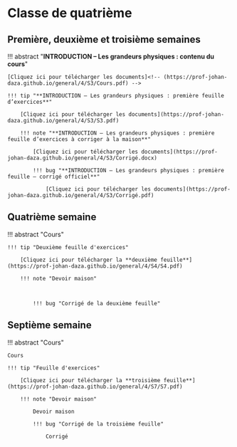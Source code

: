 # Classe de quatrième

## Première, deuxième et troisième semaines

!!! abstract "**INTRODUCTION – Les grandeurs physiques : contenu du cours**"

    [Cliquez ici pour télécharger les documents]<!-- (https://prof-johan-daza.github.io/general/4/S3/Cours.pdf) --> 
    
    !!! tip "**INTRODUCTION – Les grandeurs physiques : première feuille d’exercices**"

        [Cliquez ici pour télécharger les documents](https://prof-johan-daza.github.io/general/4/S3/S3.pdf)

        !!! note "**INTRODUCTION – Les grandeurs physiques : première feuille d’exercices à corriger à la maison**"

            [Cliquez ici pour télécharger les documents](https://prof-johan-daza.github.io/general/4/S3/Corrigé.docx)

            !!! bug "**INTRODUCTION – Les grandeurs physiques : première feuille – corrigé officiel**"

                [Cliquez ici pour télécharger les documents](https://prof-johan-daza.github.io/general/4/S3/Corrigé.pdf)

##  Quatrième semaine

!!! abstract "Cours"

       
    !!! tip "Deuxième feuille d'exercices"

        [Cliquez ici pour télécharger la **deuxième feuille**](https://prof-johan-daza.github.io/general/4/S4/S4.pdf)

        !!! note "Devoir maison"

            

            !!! bug "Corrigé de la deuxième feuille"

                

## Septième semaine

!!! abstract "Cours"

    Cours
    
    !!! tip "Feuille d'exercices"

        [Cliquez ici pour télécharger la **troisième feuille**](https://prof-johan-daza.github.io/general/4/S7/S7.pdf)

        !!! note "Devoir maison"

            Devoir maison

            !!! bug "Corrigé de la troisième feuille"

                Corrigé